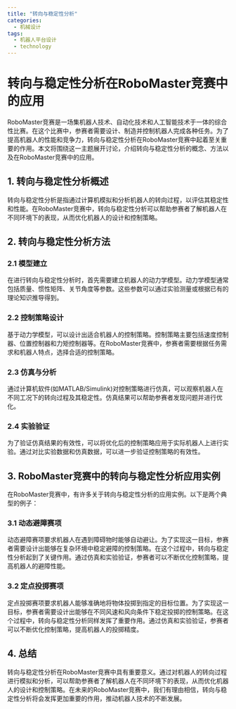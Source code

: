 ```yaml
---  
title: "转向与稳定性分析"  
categories:  
  - 机械设计  
tags: 
  - 机器人平台设计 
  - technology  
---  
```


# 转向与稳定性分析在RoboMaster竞赛中的应用

RoboMaster竞赛是一场集机器人技术、自动化技术和人工智能技术于一体的综合性比赛。在这个比赛中，参赛者需要设计、制造并控制机器人完成各种任务。为了提高机器人的性能和竞争力，转向与稳定性分析在RoboMaster竞赛中起着至关重要的作用。本文将围绕这一主题展开讨论，介绍转向与稳定性分析的概念、方法以及在RoboMaster竞赛中的应用。

## 1. 转向与稳定性分析概述

转向与稳定性分析是指通过计算机模拟和分析机器人的转向过程，以评估其稳定性和性能。在RoboMaster竞赛中，转向与稳定性分析可以帮助参赛者了解机器人在不同环境下的表现，从而优化机器人的设计和控制策略。

## 2. 转向与稳定性分析方法

### 2.1 模型建立

在进行转向与稳定性分析时，首先需要建立机器人的动力学模型。动力学模型通常包括质量、惯性矩阵、关节角度等参数。这些参数可以通过实验测量或根据已有的理论知识推导得到。

### 2.2 控制策略设计

基于动力学模型，可以设计出适合机器人的控制策略。控制策略主要包括速度控制器、位置控制器和力矩控制器等。在RoboMaster竞赛中，参赛者需要根据任务需求和机器人特点，选择合适的控制策略。

### 2.3 仿真与分析

通过计算机软件(如MATLAB/Simulink)对控制策略进行仿真，可以观察机器人在不同工况下的转向过程及其稳定性。仿真结果可以帮助参赛者发现问题并进行优化。

### 2.4 实验验证

为了验证仿真结果的有效性，可以将优化后的控制策略应用于实际机器人上进行实验。通过对比实验数据和仿真数据，可以进一步验证控制策略的有效性。

## 3. RoboMaster竞赛中的转向与稳定性分析应用实例

在RoboMaster竞赛中，有许多关于转向与稳定性分析的应用实例。以下是两个典型的例子：

### 3.1 动态避障赛项

动态避障赛项要求机器人在遇到障碍物时能够自动避让。为了实现这一目标，参赛者需要设计出能够在复杂环境中稳定避障的控制策略。在这个过程中，转向与稳定性分析起到了关键作用。通过仿真和实验验证，参赛者可以不断优化控制策略，提高机器人的避障性能。

### 3.2 定点投掷赛项

定点投掷赛项要求机器人能够准确地将物体投掷到指定的目标位置。为了实现这一目标，参赛者需要设计出能够在不同风速和风向条件下稳定投掷的控制策略。在这个过程中，转向与稳定性分析同样发挥了重要作用。通过仿真和实验验证，参赛者可以不断优化控制策略，提高机器人的投掷精度。

## 4. 总结

转向与稳定性分析在RoboMaster竞赛中具有重要意义。通过对机器人的转向过程进行模拟和分析，可以帮助参赛者了解机器人在不同环境下的表现，从而优化机器人的设计和控制策略。在未来的RoboMaster竞赛中，我们有理由相信，转向与稳定性分析将会发挥更加重要的作用，推动机器人技术的不断发展。 
